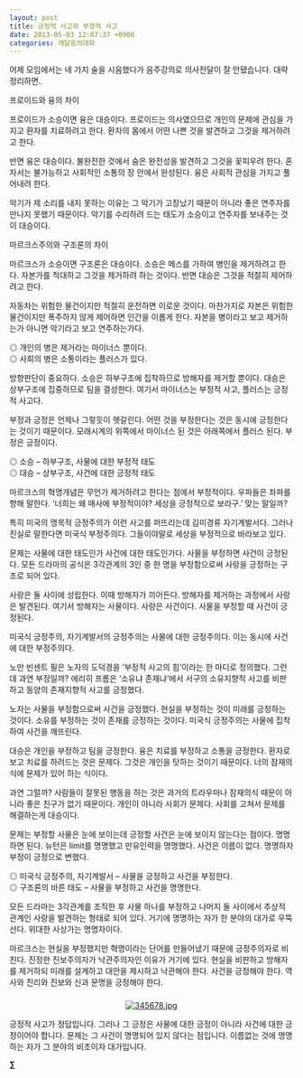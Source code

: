 ```yaml
---
layout: post
title: 긍정적 사고와 부정적 사고
date: 2013-05-03 12:07:37 +0900
categories: 깨달음의대화
---
```

어제 모임에서는 네 가지 술을 시음했다가 음주강의로 의사전달이 잘 안됐습니다. 대략 정리하면. 


  


프로이드와 융의 차이 


  


프로이드가 소승이면 융은 대승이다. 프로이드는 의사였으므로 개인의 문제에 관심을 가지고 환자를 치료하려고 한다. 환자의 몸에서 어떤 나쁜 것을 발견하고 그것을 제거하려고 한다. 


  


반면 융은 대승이다. 불완전한 것에서 숨은 완전성을 발견하고 그것을 꽃피우려 한다. 혼자서는 불가능하고 사회적인 소통의 장 안에서 완성된다. 융은 사회적 관심을 가지고 풀어내려 한다.


  


악기가 제 소리를 내지 못하는 이유는 그 악기가 고장났기 때문이 아니라 좋은 연주자를 만나지 못했기 때문이다. 악기를 수리하려 드는 태도가 소승이고 연주자를 보내주는 것이 대승이다.


  


마르크스주의와 구조론의 차이


  


마르크스가 소승이면 구조론은 대승이다. 소승은 메스를 가하여 병인을 제거하려고 한다. 자본가를 적대하고 그것을 제거하려 하는 것이다. 반면 대승은 그것을 적절히 제어하려고 한다. 


  


자동차는 위험한 물건이지만 적절히 운전하면 이로운 것이다. 마찬가지로 자본은 위험한 물건이지만 폭주하지 않게 제어하면 인간을 이롭게 한다. 자본을 병이라고 보고 제거하는가 아니면 악기라고 보고 연주하는가다.


  


◎ 개인의 병은 제거라는 마이너스 뿐이다.    
◎ 사회의 병은 소통이라는 플러스가 있다. 


  


방향판단이 중요하다. 소승은 하부구조에 집착하므로 방해자를 제거할 뿐이다. 대승은 상부구조에 집중하므로 팀을 결성한다. 여기서 마이너스는 부정적 사고, 플러스는 긍정적 사고다. 


  


부정과 긍정은 언제나 그렇듯이 헷갈린다. 어떤 것을 부정한다는 것은 동시에 긍정한다는 것이기 때문이다. 모래시계의 위쪽에서 마이너스 된 것은 아래쪽에서 플러스 된다. 부정은 긍정이다. 


  


◎ 소승 – 하부구조, 사물에 대한 부정적 태도    
◎ 대승 – 상부구조, 사건에 대한 긍정적 태도 


  


마르크스의 혁명개념은 무언가 제거하려고 한다는 점에서 부정적이다. 우파들은 좌파를 향해 말한다. ‘너희는 왜 매사에 부정적이야? 세상을 긍정적으로 보라구.’ 맞는 말일까? 


  


특히 미국의 맹목적 긍정주의가 이런 사고를 퍼뜨리는데 김미경류 자기계발서다. 그러나 진실로 말한다면 미국식 부정주의다. 그들이야말로 세상을 부정적으로 바라보고 있다.


  


문제는 사물에 대한 태도인가 사건에 대한 태도인가다. 사물을 부정하면 사건이 긍정된다. 모든 드라마의 공식은 3각관계의 3인 중 한 명을 부정함으로써 사랑을 긍정하는 구조로 되어 있다.


  


사랑은 둘 사이에 성립한다. 이때 방해자가 끼어든다. 방해자를 제거하는 과정에서 사랑은 발견된다. 여기서 방해자는 사물이다. 사랑은 사건이다. 사물을 부정할 때 사건이 긍정된다.


  


미국식 긍정주의, 자기계발서의 긍정주의는 사물에 대한 긍정주의다. 이는 동시에 사건에 대한 부정주의다. 


  


노만 빈센트 필은 노자의 도덕경을 ‘부정적 사고의 힘’이라는 한 마디로 정의했다. 그런데 과연 부정일까? 에리히 프롬은 ‘소유냐 존재냐’에서 서구의 소유지향적 사고를 비판하고 동양의 존재지향적 사고를 긍정했다.


  


노자는 사물을 부정함으로써 사건을 긍정했다. 현실을 부정하는 것이 미래를 긍정하는 것이다. 소유를 부정하는 것이 존재를 긍정하는 것이다. 미국식 긍정주의는 사물에 집착하여 사건을 깨뜨린다. 


  


대승은 개인을 부정하고 팀을 긍정한다. 융은 치료를 부정하고 소통을 긍정한다. 환자로 보고 치료를 하려드는 것은 문제다. 그것은 개인을 탓하는 것이기 때문이다. 너의 잠재의식에 문제가 있어 하는 식이다. 


  


과연 그럴까? 사람들이 잘못된 행동을 하는 것은 과거의 트라우마나 잠재의식 때문이 아니라 좋은 친구가 없기 때문이다. 개인이 아니라 사회가 문제다. 사회를 고쳐서 문제를 해결하는게 대승이다. 


  


문제는 부정할 사물은 눈에 보이는데 긍정할 사건은 눈에 보이지 않는다는 점이다. 명명하면 된다. 뉴턴은 limit를 명명했고 만유인력을 명명했다. 사건은 이름이 없다. 명명하자 부정이 긍정으로 변했다. 


  


◎ 미국식 긍정주의, 자기계발서 – 사물을 긍정하고 사건을 부정한다.    
◎ 구조론의 바른 태도 – 사물을 부정하고 사건을 명명한다. 


  


모든 드라마는 3각관계를 조직한 후 사물 하나를 부정하고 나머지 둘 사이에서 추상적 관계인 사랑을 발견하는 형태로 되어 있다. 거기에 명명하는 자가 한 분야의 대가로 우뚝 선다. 위대한 사상가는 명명자이다. 


  


마르크스는 현실을 부정했지만 혁명이라는 단어를 만들어냈기 때문에 긍정주의자로 비친다. 진정한 진보주의자가 낙관주의자인 이유가 거기에 있다. 현실을 비판하고 방해자를 제거하되 미래를 설계하고 대안을 제시하고 낙관해야 한다. 사건을 긍정해야 한다. 역사와 진리와 진보와 신과 문명을 긍정해야 한다. 



 ###


  




<p align="center">
  <a href="?mid=DonOh"><img alt="345678.jpg" src="assets/attach/images/198/727/315/55.JPG" /> <br /></a> 
  
  <p>
  </p> 긍정적 사고가 정답입니다. 그러나 그 긍정은 사물에 대한 긍정이 아니라 사건에 대한 긍정이어야 합니다. 문제는 그 사건이 명명되어 있지 않다는 점입니다. 이름없는 것에 명명하는 자가 그 분야의 비조이자 대가입니다. 
  
  <p>
  </p>
  
  <p>
    <b>∑</b> <br /><br />
  </p>
  
  <p>
  </p>
  
  <p>
  </p>
  
  <p>
  </p>
  
  <p>
  </p>
  
  <p>
  </p>
  
  <p>
  </p>
  
  <p>
  </p>
</p>
